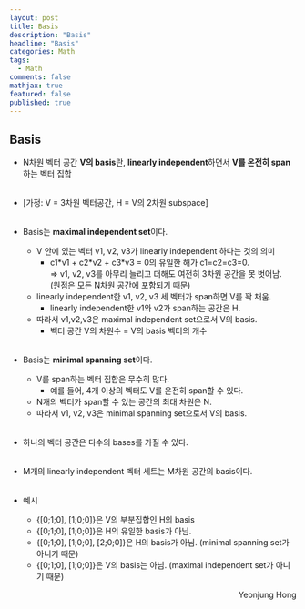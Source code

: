```yaml
---
layout: post
title: Basis
description: "Basis"
headline: "Basis"
categories: Math
tags: 
  - Math
comments: false
mathjax: true
featured: false
published: true
---
```


## Basis




- N차원 벡터 공간 **V의 basis**란, **linearly independent**하면서 **V를 온전히 span**하는 벡터 집합<br><br>
- [가정: V = 3차원 벡터공간, H = V의 2차원 subspace] <br><br>
- Basis는 **maximal independent set**이다. 
	- V 안에 있는 벡터 v1, v2, v3가 linearly independent 하다는 것의 의미
		- c1\*v1 + c2\*v2  + c3\*v3 = 0의 유일한 해가 c1=c2=c3=0.<br>
	  		=>  v1, v2, v3를 아무리 늘리고 더해도 여전히 3차원 공간을 못 벗어남. <br>
	  		(원점은 모든 N차원 공간에 포함되기 때문)
	- linearly independent한 v1, v2, v3 세 벡터가 span하면 V를 꽉 채움.
		- linearly independent한 v1와 v2가 span하는 공간은 H.
	- 따라서 v1,v2,v3은 maximal independent set으로서 V의 basis.
		- 벡터 공간 V의 차원수 = V의 basis 벡터의 개수 <br><br>
 	
- Basis는 **minimal spanning set**이다.
	- V를 span하는 벡터 집합은 무수히 많다. 
		- 예를 들어, 4개 이상의 벡터도 V를 온전히 span할 수 있다.
	- N개의 벡터가 span할 수 있는 공간의 최대 차원은 N.
	- 따라서 v1, v2, v3은 minimal spanning set으로서 V의 basis.<br><br>

-  하나의 벡터 공간은 다수의 bases를 가질 수 있다. <br><br>
-  M개의 linearly independent 벡터 세트는 M차원 공간의 basis이다. <br><br>

- 예시
	- {[0;1;0], [1;0;0]}은 V의 부분집합인 H의 basis
	- {[0;1;0], [1;0;0]}은  H의 유일한 basis가 아님.
	- {[0;1;0], [1;0;0], [2;0;0]}은 H의 basis가 아님. (minimal spanning set가 아니기 때문) 
	- {[0;1;0], [1;0;0]}은 V의 basis는 아님. (maximal independent set가 아니기 때문)
	


<p align="right"> Yeonjung Hong <p>
